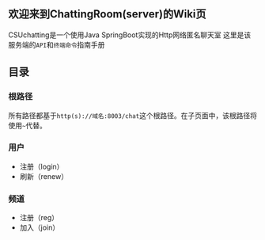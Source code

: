 ## 欢迎来到ChattingRoom(server)的Wiki页

CSUchatting是一个使用Java SpringBoot实现的Http网络匿名聊天室
这里是该服务端的`API`和`终端命令`指南手册

## 目录
### 根路径
所有路径都基于`http(s)://域名:8003/chat`这个根路径。在子页面中，该根路径将使用`~`代替。
### 用户
* 注册（login）
* 刷新（renew）
### 频道
* 注册（reg）
* 加入（join）
